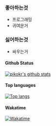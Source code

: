 ### 좋아하는것

- 프로그래밍
- 귀여운거

### 싫어하는것

- 싸우는거


#### Github Status

[![pikokr's github stats](https://github-readme-stats.vercel.app/api?username=pikokr&theme=synthwave)](https://github.com/pikokr)

#### Top languages

[![Top langs](https://github-readme-stats.vercel.app/api/top-langs?username=pikokr&theme=synthwave&layout=compact)](https://github.com/pikokr)

#### Wakatime
[![Wakatime](https://github-readme-stats.vercel.app/api/wakatime?username=pikokr&theme=synthwave)](https://github.com/pikokr)
